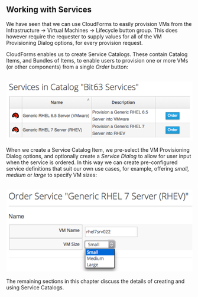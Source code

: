 ## Working with Services

We have seen that we can use CloudForms to easily provision VMs from the Infrastructure -> Virtual Machines -> Lifecycle button group. This does however require the requester to supply values for all of the VM Provisioning Dialog options, for every provision request.

CloudForms enables us to create Service Catalogs. These contain Catalog Items, and Bundles of Items, to enable users to provision one or more VMs (or other components) from a single _Order_ button:
<br> <br>

![screenshot](images/screenshot1.png)
<br>

When we create a Service Catalog Item, we pre-select the VM Provisioning Dialog options, and optionally create a _Service Dialog_ to allow for user input when the service is ordered. In this way we can create pre-configured service definitions that suit our own use cases, for example, offering _small, medium_ or _large_ to specify VM sizes:
<br> <br>

![screenshot](images/screenshot2.png)
<br>

The remaining sections in this chapter discuss the details of creating and using Service Catalogs.

